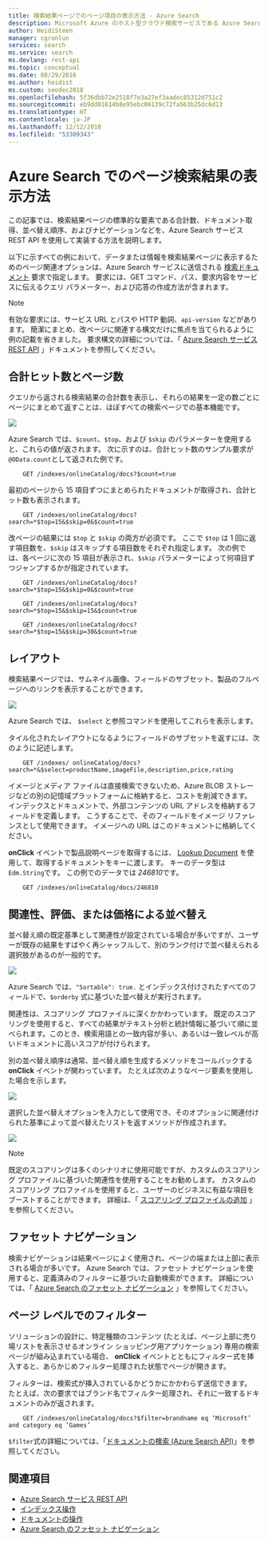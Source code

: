 ```yaml
---
title: 検索結果ページでのページ項目の表示方法 - Azure Search
description: Microsoft Azure のホスト型クラウド検索サービスである Azure Search の改ページ。
author: HeidiSteen
manager: cgronlun
services: search
ms.service: search
ms.devlang: rest-api
ms.topic: conceptual
ms.date: 08/29/2016
ms.author: heidist
ms.custom: seodec2018
ms.openlocfilehash: 5f36dbb72e2518f7e3a27ef3aadec85312d751c2
ms.sourcegitcommit: eb9dd01614b8e95ebc06139c72fa563b25dc6d13
ms.translationtype: HT
ms.contentlocale: ja-JP
ms.lasthandoff: 12/12/2018
ms.locfileid: "53309343"
---
```

# <a name="how-to-page-search-results-in-azure-search"></a>Azure Search でのページ検索結果の表示方法
この記事では、検索結果ページの標準的な要素である合計数、ドキュメント取得、並べ替え順序、およびナビゲーションなどを、Azure Search サービス REST API を使用して実装する方法を説明します。

以下に示すべての例において、データまたは情報を検索結果ページに表示するためのページ関連オプションは、Azure Search サービスに送信される [検索ドキュメント](https://docs.microsoft.com/rest/api/searchservice/Search-Documents) 要求で指定します。 要求には、GET コマンド、パス、要求内容をサービスに伝えるクエリ パラメーター、および応答の作成方法が含まれます。

> [!NOTE]
> 有効な要求には、サービス URL とパスや HTTP 動詞、`api-version` などがあります。 簡潔にまとめ、改ページに関連する構文だけに焦点を当てられるように例の記載を省きました。 要求構文の詳細については、「 [Azure Search サービス REST API](https://docs.microsoft.com/rest/api/searchservice) 」ドキュメントを参照してください。
> 
> 

## <a name="total-hits-and-page-counts"></a>合計ヒット数とページ数
クエリから返される検索結果の合計数を表示し、それらの結果を一定の数ごとにページにまとめて返すことは、ほぼすべての検索ページでの基本機能です。

![][1]

Azure Search では、`$count`、`$top`、および `$skip` のパラメーターを使用すると、これらの値が返されます。 次に示すのは、合計ヒット数のサンプル要求が `@OData.count`として返された例です。

        GET /indexes/onlineCatalog/docs?$count=true

最初のページから 15 項目ずつにまとめられたドキュメントが取得され、合計ヒット数も表示されます。

        GET /indexes/onlineCatalog/docs?search=*$top=15&$skip=0&$count=true

改ページの結果には `$top` と `$skip` の両方が必須です。 ここで `$top` は 1 回に返す項目数を、`$skip` はスキップする項目数をそれぞれ指定します。 次の例では、各ページに次の 15 項目が表示され、`$skip` パラメーターによって何項目ずつジャンプするかが指定されています。

        GET /indexes/onlineCatalog/docs?search=*$top=15&$skip=0&$count=true

        GET /indexes/onlineCatalog/docs?search=*$top=15&$skip=15&$count=true

        GET /indexes/onlineCatalog/docs?search=*$top=15&$skip=30&$count=true

## <a name="layout"></a>レイアウト
検索結果ページでは、サムネイル画像、フィールドのサブセット、製品のフルページへのリンクを表示することができます。

 ![][2]

Azure Search では、 `$select` と参照コマンドを使用してこれらを表示します。

タイル化されたレイアウトになるようにフィールドのサブセットを返すには、次のように記述します。

        GET /indexes/ onlineCatalog/docs?search=*&$select=productName,imageFile,description,price,rating 

イメージとメディア ファイルは直接検索できないため、Azure BLOB ストレージなどの別の記憶域プラットフォームに格納すると、コストを削減できます。 インデックスとドキュメントで、外部コンテンツの URL アドレスを格納するフィールドを定義します。 こうすることで、そのフィールドをイメージ リファレンスとして使用できます。 イメージへの URL はこのドキュメントに格納してください。

**onClick** イベントで製品説明ページを取得するには、 [Lookup Document](https://docs.microsoft.com/rest/api/searchservice/Lookup-Document) を使用して、取得するドキュメントをキーに渡します。 キーのデータ型は `Edm.String`です。 この例でのデータでは *246810*です。 

        GET /indexes/onlineCatalog/docs/246810

## <a name="sort-by-relevance-rating-or-price"></a>関連性、評価、または価格による並べ替え
並べ替え順の既定基準として関連性が設定されている場合が多いですが、ユーザーが既存の結果をすばやく再シャッフルして、別のランク付けで並べ替えられる選択肢があるのが一般的です。

 ![][3]

Azure Search では、`"Sortable": true.` とインデックス付けされたすべてのフィールドで、`$orderby` 式に基づいた並べ替えが実行されます。

関連性は、スコアリング プロファイルに深くかかわっています。 既定のスコアリングを使用すると、すべての結果がテキスト分析と統計情報に基づいて順に並べられます。このとき、検索用語との一致内容が多い、あるいは一致レベルが高いドキュメントに高いスコアが付けられます。

別の並べ替え順序は通常、並べ替え順を生成するメソッドをコールバックする **onClick** イベントが関わっています。 たとえば次のようなページ要素を使用した場合を示します。

 ![][4]

選択した並べ替えオプションを入力として使用でき、そのオプションに関連付けられた基準によって並べ替えたリストを返すメソッドが作成されます。

 ![][5]

> [!NOTE]
> 既定のスコアリングは多くのシナリオに使用可能ですが、カスタムのスコアリング プロファイルに基づいた関連性を使用することをお勧めします。 カスタムのスコアリング プロファイルを使用すると、ユーザーのビジネスに有益な項目をブーストすることができます。 詳細は、「 [スコアリング プロファイルの追加](https://docs.microsoft.com/rest/api/searchservice/Add-scoring-profiles-to-a-search-index) 」を参照してください。 
> 
> 

## <a name="faceted-navigation"></a>ファセット ナビゲーション
検索ナビゲーションは結果ページによく使用され、ページの端または上部に表示される場合が多いです。 Azure Search では、ファセット ナビゲーションを使用すると、定義済みのフィルターに基づいた自動検索ができます。 詳細については、「 [Azure Search のファセット ナビゲーション](search-faceted-navigation.md) 」を参照してください。

## <a name="filters-at-the-page-level"></a>ページ レベルでのフィルター
ソリューションの設計に、特定種類のコンテンツ (たとえば、ページ上部に売り場リストを表示させるオンライン ショッピング用アプリケーション) 専用の検索ページが組み込まれている場合、 **onClick** イベントとともにフィルター式を挿入すると、あらかじめフィルター処理された状態でページが開きます。 

フィルターは、検索式が挿入されているかどうかにかかわらず送信できます。 たとえば、次の要求ではブランド名でフィルター処理され、それに一致するドキュメントのみが返されます。

        GET /indexes/onlineCatalog/docs?$filter=brandname eq ‘Microsoft’ and category eq ‘Games’

`$filter`式の詳細については、「[ドキュメントの検索 (Azure Search API)](https://docs.microsoft.com/rest/api/searchservice/Search-Documents)」を参照してください。

## <a name="see-also"></a>関連項目
* [Azure Search サービス REST API](https://docs.microsoft.com/rest/api/searchservice)
* [インデックス操作](https://docs.microsoft.com/rest/api/searchservice/Index-operations)
* [ドキュメントの操作](https://docs.microsoft.com/rest/api/searchservice/Document-operations)
* [Azure Search のファセット ナビゲーション](search-faceted-navigation.md)

<!--Image references-->
[1]: ./media/search-pagination-page-layout/Pages-1-Viewing1ofNResults.PNG
[2]: ./media/search-pagination-page-layout/Pages-2-Tiled.PNG
[3]: ./media/search-pagination-page-layout/Pages-3-SortBy.png
[4]: ./media/search-pagination-page-layout/Pages-4-SortbyRelevance.png
[5]: ./media/search-pagination-page-layout/Pages-5-BuildSort.png 
